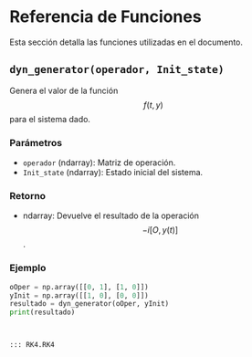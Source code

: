 # Referencia de Funciones

Esta sección detalla las funciones utilizadas en el documento. 

## `dyn_generator(operador, Init_state)`

Genera el valor de la función $$ f(t, y) $$ para el sistema dado.

### Parámetros
- `operador` (ndarray): Matriz de operación.
- `Init_state` (ndarray): Estado inicial del sistema.

### Retorno
- ndarray: Devuelve el resultado de la operación $$ -i[O, y(t)] $$.

### Ejemplo
```python
oOper = np.array([[0, 1], [1, 0]])
yInit = np.array([[1, 0], [0, 0]])
resultado = dyn_generator(oOper, yInit)
print(resultado)



::: RK4.RK4
